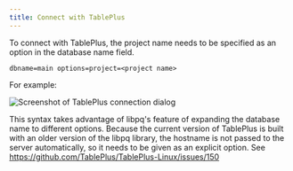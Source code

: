 ```yaml
---
title: Connect with TablePlus
---
```


To connect with TablePlus, the project name needs to be specified as an option in the
database name field.

    dbname=main options=project=<project name>

For example:

![Screenshot of TablePlus connection dialog](/docs-images/TablePlus-screenshot.png)

This syntax takes advantage of libpq's feature of expanding the
database name to different options. Because the current version of
TablePlus is built with an older version of the libpq library, the
hostname is not passed to the server automatically, so it needs to
be given as an explicit option. See
<https://github.com/TablePlus/TablePlus-Linux/issues/150>

